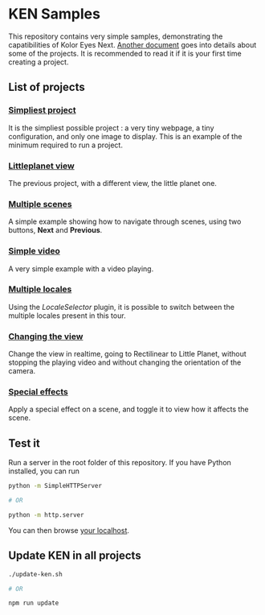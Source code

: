 # KEN Samples

This repository contains very simple samples, demonstrating the capatibilities of Kolor Eyes Next. [Another document](EXPLANATIONS.md) goes into details about some of the projects. It is recommended to read it if it is your first time creating a project.

## List of projects

### [Simpliest project](01-simple-tour/)

It is the simpliest possible project : a very tiny webpage, a tiny configuration, and only one image to display. This is an example of the minimum required to run a project.

### [Littleplanet view](02-littleplanet/)

The previous project, with a different view, the little planet one.

### [Multiple scenes](03-multiple-scenes/)

A simple example showing how to navigate through scenes, using two buttons, **Next** and **Previous**.

### [Simple video](04-video/)

A very simple example with a video playing.

### [Multiple locales](05-multiple-locales/)

Using the *LocaleSelector* plugin, it is possible to switch between the multiple locales present in this tour.

### [Changing the view](06-change-view/)

Change the view in realtime, going to Rectilinear to Little Planet, without stopping the playing video and without changing the orientation of the camera.

### [Special effects](07-special-effects/)

Apply a special effect on a scene, and toggle it to view how it affects the scene.

## Test it

Run a server in the root folder of this repository. If you have Python installed, you can run 
````bash
python -m SimpleHTTPServer

# OR

python -m http.server
````

You can then browse [your localhost](http://localhost:8000).

## Update KEN in all projects

````bash
./update-ken.sh

# OR

npm run update
````